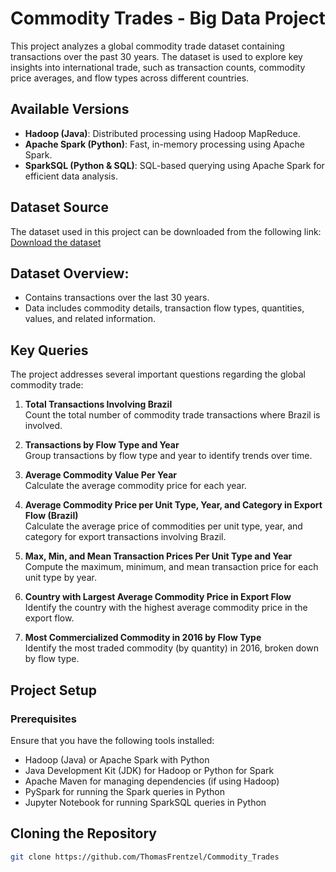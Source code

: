 # Commodity Trades - Big Data Project

This project analyzes a global commodity trade dataset containing transactions over the past 30 years. The dataset is used to explore key insights into international trade, such as transaction counts, commodity price averages, and flow types across different countries.

## Available Versions
- **Hadoop (Java)**: Distributed processing using Hadoop MapReduce.
- **Apache Spark (Python)**: Fast, in-memory processing using Apache Spark.
- **SparkSQL (Python & SQL)**: SQL-based querying using Apache Spark for efficient data analysis.

## Dataset Source
The dataset used in this project can be downloaded from the following link:
[Download the dataset](https://jpbarddal.github.io/assets/data/bigdata/transactions_amostra.csv.zip)

## Dataset Overview:
- Contains transactions over the last 30 years.
- Data includes commodity details, transaction flow types, quantities, values, and related information.

## Key Queries
The project addresses several important questions regarding the global commodity trade:

1. **Total Transactions Involving Brazil**  
   Count the total number of commodity trade transactions where Brazil is involved.
   
2. **Transactions by Flow Type and Year**  
   Group transactions by flow type and year to identify trends over time.
   
3. **Average Commodity Value Per Year**  
   Calculate the average commodity price for each year.
   
4. **Average Commodity Price per Unit Type, Year, and Category in Export Flow (Brazil)**  
   Calculate the average price of commodities per unit type, year, and category for export transactions involving Brazil.
   
5. **Max, Min, and Mean Transaction Prices Per Unit Type and Year**  
   Compute the maximum, minimum, and mean transaction price for each unit type by year.
   
6. **Country with Largest Average Commodity Price in Export Flow**  
   Identify the country with the highest average commodity price in the export flow.
   
7. **Most Commercialized Commodity in 2016 by Flow Type**  
   Identify the most traded commodity (by quantity) in 2016, broken down by flow type.

## Project Setup

### Prerequisites
Ensure that you have the following tools installed:
- Hadoop (Java) or Apache Spark with Python
- Java Development Kit (JDK) for Hadoop or Python for Spark
- Apache Maven for managing dependencies (if using Hadoop)
- PySpark for running the Spark queries in Python
- Jupyter Notebook for running SparkSQL queries in Python

## Cloning the Repository

```bash
git clone https://github.com/ThomasFrentzel/Commodity_Trades


